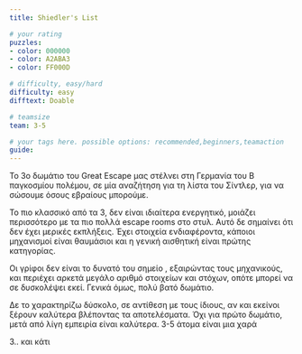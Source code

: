 ```yaml
---
title: Shiedler's List

# your rating
puzzles:
- color: 000000
- color: A2ABA3
- color: FF000D

# difficulty, easy/hard
difficulty: easy
difftext: Doable

# teamsize
team: 3-5

# your tags here. possible options: recommended,beginners,teamaction
guide:
---
```


Το 3ο δωμάτιο του Great Escape μας στέλνει στη Γερμανία του Β παγκοσμίου πολέμου, σε μία αναζήτηση για τη λίστα του Σίντλερ, για να σώσουμε όσους εβραίους μπορούμε.

Το πιο κλασσικό από τα 3, δεν είναι ιδιαίτερα ενεργητικό, μοιάζει περισσότερο με τα πιο πολλά escape rooms στο στυλ. Αυτό δε σημαίνει ότι δεν έχει μερικές εκπλήξεις. Έχει στοιχεία ενδιαφέροντα, κάποιοι μηχανισμοί είναι θαυμάσιοι και η γενική αισθητική είναι πρώτης κατηγορίας.

Οι γρίφοι δεν είναι το δυνατό του σημείο , εξαιρώντας τους μηχανικούς, και περιέχει αρκετά μεγάλο αριθμό στοιχείων και στόχων, οπότε μπορεί να σε δυσκολέψει εκεί. Γενικά όμως, πολύ βατό δωμάτιο.

Δε το χαρακτηρίζω δύσκολο, σε αντίθεση με τους ίδιους, αν και εκείνοι ξέρουν καλύτερα βλέποντας τα αποτελέσματα. Όχι για πρώτο δωμάτιο, μετά από λίγη εμπειρία είναι καλύτερα. 3-5 άτομα είναι μια χαρά

3.. και κάτι
